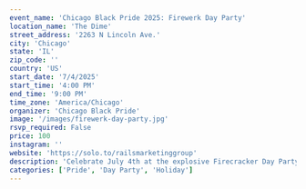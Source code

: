 ```yaml
---
event_name: 'Chicago Black Pride 2025: Firewerk Day Party'
location_name: 'The Dime'
street_address: '2263 N Lincoln Ave.'
city: 'Chicago'
state: 'IL'
zip_code: ''
country: 'US'
start_date: '7/4/2025'
start_time: '4:00 PM'
end_time: '9:00 PM'
time_zone: 'America/Chicago'
organizer: 'Chicago Black Pride'
image: '/images/firewerk-day-party.jpg'
rsvp_required: False
price: 100
instagram: ''
website: 'https://solo.to/railsmarketinggroup'
description: 'Celebrate July 4th at the explosive Firecracker Day Party during Chicago Black Pride Weekend.'
categories: ['Pride', 'Day Party', 'Holiday']
---
```

